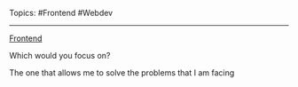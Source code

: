 Topics:
#Frontend #Webdev 

---

[Frontend](Frontend.md)

Which would you focus on?

The one that allows me to solve the problems that I am facing
